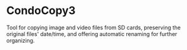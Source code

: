# CondoCopy3
Tool for copying image and video files from SD cards, preserving the original files' date/time, and offering automatic renaming for further organizing.
